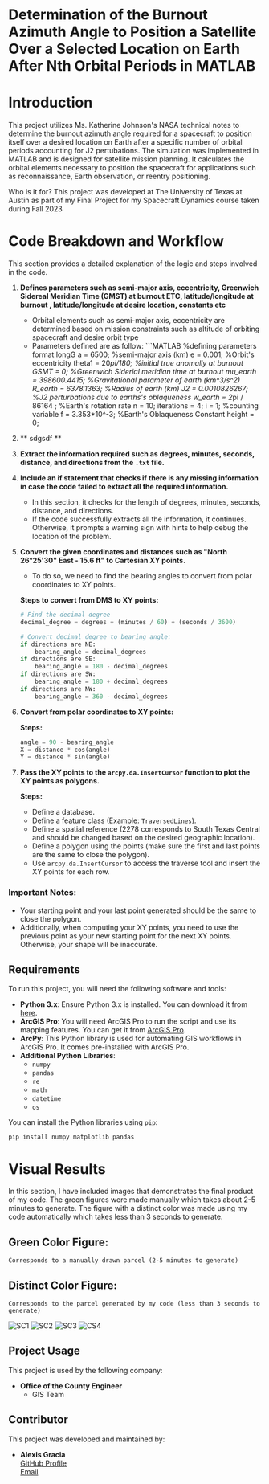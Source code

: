 # Determination of the Burnout Azimuth Angle to Position a Satellite Over a Selected Location on Earth After Nth Orbital Periods in MATLAB

# Introduction

This project utilizes Ms. Katherine Johnson's NASA technical notes to determine the burnout azimuth angle required for a spacecraft to position itself over a desired location on Earth after a specific number of orbital periods accounting for J2 pertubations. The simulation was implemented in MATLAB and is designed for satellite mission planning. It calculates the orbital elements necessary to position the spacecraft for applications such as reconnaissance, Earth observation, or reentry positioning.

Who is it for? This project was developed at The University of Texas at Austin as part of my Final Project for my Spacecraft Dynamics course taken during Fall 2023

# Code Breakdown and Workflow

This section provides a detailed explanation of the logic and steps involved in the code.

1. **Defines parameters such as semi-major axis, eccentricity,  Greenwich Sidereal Meridian Time (GMST) at burnout ETC, latitude/longitude at burnout , latitude/longitude at desire location, constants etc**
     - Orbital elements such as semi-major axis, eccentricity are determined based on mission constraints such as altitude of orbiting spacecraft and desire orbit type
     -  Parameters defined are as follow:
       ```MATLAB
          %defining parameters
          format longG
          a = 6500;                       %semi-major axis (km)
          e = 0.001;                      %Orbit's eccentricity
          theta1 = 20*pi/180;             %initial true anomally at burnout
          GSMT = 0;                       %Greenwich Siderial meridian time at burnout
          mu_earth = 398600.4415;         %Gravitational parameter of earth (km^3/s^2)
          R_earth = 6378.1363;            %Radius of earth (km)
          J2 = 0.0010826267;              %J2 perturbations due to earths's oblaqueness
          w_earth = 2*pi / 86164 ;        %Earth's rotation rate
          n = 10;
          iterations = 4;
          i = 1;                         %counting variable
          f = 3.353*10^-3;               %Earth's Oblaqueness Constant
          height = 0;
     
         
2. ** sdgsdf **


   

3. **Extract the information required such as degrees, minutes, seconds, distance, and directions from the `.txt` file.**

4. **Include an if statement that checks if there is any missing information in case the code failed to extract all the required information.**
    - In this section, it checks for the length of degrees, minutes, seconds, distance, and directions.
    - If the code successfully extracts all the information, it continues. Otherwise, it prompts a warning sign with hints to help debug the location of the problem.

5. **Convert the given coordinates and distances such as "North 26°25'30" East - 15.6 ft" to Cartesian XY points.**
    - To do so, we need to find the bearing angles to convert from polar coordinates to XY points.
    
    **Steps to convert from DMS to XY points:**
    ```python
    # Find the decimal degree
    decimal_degree = degrees + (minutes / 60) + (seconds / 3600)
    
    # Convert decimal degree to bearing angle:
    if directions are NE:
        bearing_angle = decimal_degrees
    if directions are SE:
        bearing_angle = 180 - decimal_degrees
    if directions are SW:
        bearing_angle = 180 + decimal_degrees
    if directions are NW:
        bearing_angle = 360 - decimal_degrees
    ```

6. **Convert from polar coordinates to XY points:**

    **Steps:**
    ```python
    angle = 90 - bearing_angle
    X = distance * cos(angle)
    Y = distance * sin(angle)
    ```

7. **Pass the XY points to the `arcpy.da.InsertCursor` function to plot the XY points as polygons.**

    **Steps:**
    - Define a database.
    - Define a feature class (Example: `TraversedLines`).
    - Define a spatial reference (2278 corresponds to South Texas Central and should be changed based on the desired geographic location).
    - Define a polygon using the points (make sure the first and last points are the same to close the polygon).
    - Use `arcpy.da.InsertCursor` to access the traverse tool and insert the XY points for each row.

### Important Notes:
- Your starting point and your last point generated should be the same to close the polygon.
- Additionally, when computing your XY points, you need to use the previous point as your new starting point for the next XY points. Otherwise, your shape will be inaccurate.

  
## Requirements 
To run this project, you will need the following software and tools:

- **Python 3.x**: Ensure Python 3.x is installed. You can download it from [here](https://www.python.org/downloads/).
- **ArcGIS Pro**: You will need ArcGIS Pro to run the script and use its mapping features. You can get it from [ArcGIS Pro](https://www.esri.com/en-us/arcgis/products/arcgis-pro).
- **ArcPy**: This Python library is used for automating GIS workflows in ArcGIS Pro. It comes pre-installed with ArcGIS Pro.
- **Additional Python Libraries**:
  - `numpy`
  - `pandas`
  - `re`
  - `math`
  - `datetime`
  - `os`

You can install the Python libraries using `pip`:

`pip install numpy matplotlib pandas`
# Visual Results
In this section, I have included images that demonstrates the final product of my code. The green figures were made manually which takes about 2-5 minutes to generate. The figure with a distinct color was made using my code automatically which takes less than 3 seconds to generate.

## Green Color Figure: 
    Corresponds to a manually drawn parcel (2-5 minutes to generate)

## Distinct Color Figure: 
    Corresponds to the parcel generated by my code (less than 3 seconds to generate)

![SC1](https://github.com/user-attachments/assets/3c0bfd72-6d8e-4b8f-aa28-35aa16d593ab)
![SC2](https://github.com/user-attachments/assets/c3d17219-bb17-47b0-8314-94063c762bc5)
![SC3](https://github.com/user-attachments/assets/e114a0a3-1333-4b14-ac6f-54377539b38f)
![CS4](https://github.com/user-attachments/assets/2dfefa65-8b77-49a4-9336-92de5c340583)

## Project Usage

This project is used by the following company:

- **Office of the County Engineer**
    - GIS Team

## Contributor

This project was developed and maintained by:

- **Alexis Gracia**  
  [GitHub Profile](https://github.com/AlexisGGracia)  
  [Email](mailto:agg3455@my.utexas.edu)
